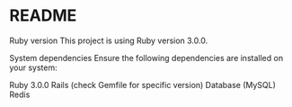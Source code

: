 # README

Ruby version
This project is using Ruby version 3.0.0.

System dependencies
Ensure the following dependencies are installed on your system:

Ruby 3.0.0
Rails (check Gemfile for specific version)
Database (MySQL)
Redis 